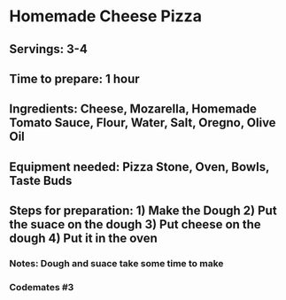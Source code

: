 # Homemade Cheese Pizza

## Servings: 3-4

## Time to prepare: 1 hour

## Ingredients: Cheese, Mozarella, Homemade Tomato Sauce, Flour, Water, Salt, Oregno, Olive Oil


## Equipment needed: Pizza Stone, Oven, Bowls, Taste Buds


## Steps for preparation: 1) Make the Dough 2) Put the suace on the dough 3) Put cheese on the dough 4) Put it in the oven



### Notes: Dough and suace take some time to make


### Codemates #3
